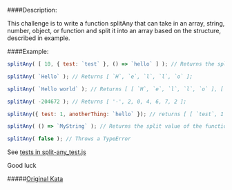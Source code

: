 ####Description:

This challenge is to write a function splitAny that can take in an array, string, number, object, or function and split it into an array based on the structure, described in example.

####Example:

```js
splitAny( [ 10, { test: `test` }, () => `hello` ] ); // Returns the split value of each item in the array [ [ 1, 0 ], [ [ `test`, `test` ] ], [ `h`, `e`, `l`, `l`, `o` ] ];

splitAny( `Hello` ); // Returns [ `H`, `e`, `l`, `l`, `o` ];

splitAny( `Hello world` ); // Returns [ [ `H`, `e`, `l`, `l`, `o` ], [ `w`, `o`, `r`, `l`, `d` ] ];

splitAny( -204672 ); // Returns [ '-', 2, 0, 4, 6, 7, 2 ];

splitAny({ test: 1, anotherThing: `hello` }); // returns [ [ `test`, 1 ], [ `anotherThing`, `hello` ] ];

splitAny( () => `MyString` ); // Returns the split value of the function's return value [ `M`, `y`, `S`, `t`, `r`, `i`, `n`, `g` ];

splitAny( false ); // Throws a TypeError
```

See [tests in split-any_test.js](https://github.com/ivanStraltsou/code-wars/blob/master/katas/split-any/split-any_test.js)

Good luck

#####[Original Kata](http://www.codewars.com/kata/splitany)
